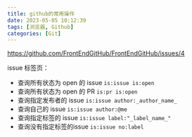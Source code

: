 ```yaml
---
title: github的常用操作
date: 2023-05-05 10:12:39
tags: [浏览器, Github]
categories: [Git]
---
```


https://github.com/FrontEndGitHub/FrontEndGitHub/issues/4

issue 标签页：

- 查询所有状态为 open 的 issue
  `is:issue is:open`
- 查询所有状态为 open 的 PR
  `is:pr is:open`
- 查询指定发布者的 issue
  `is:issue author:_author_name_`
- 查询自己的 issue
  `is:issue author:@me`
- 查询指定标签的 issue
  `is:issue label:"_label_name_"`
- 查询没有指定标签的issue
`is:issue no:label`
